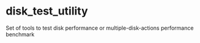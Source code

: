 # disk_test_utility
Set of tools to test disk performance or multiple-disk-actions performance benchmark
